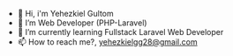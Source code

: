 - 👋 Hi, i'm Yehezkiel Gultom
- 👀 I’m Web Developer (PHP-Laravel)
- 🌱 I’m currently learning Fullstack Laravel Web Developer
- 📫 How to reach me?, yehezkielgg28@gmail.com

<!---
K-gultom/K-gultom is a ✨ special ✨ repository because its `README.md` (this file) appears on your GitHub profile.
You can click the Preview link to take a look at your changes.
--->
